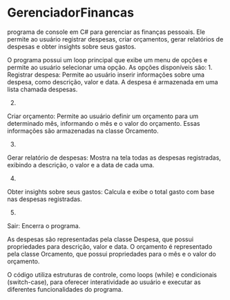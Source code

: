 # GerenciadorFinancas
programa de console em C# para gerenciar as finanças pessoais. Ele permite ao usuário registrar despesas, criar orçamentos, gerar relatórios de despesas e obter insights sobre seus gastos.

O programa possui um loop principal que exibe um menu de opções e permite ao usuário selecionar uma opção. As opções disponíveis são:
1.
Registrar despesa: Permite ao usuário inserir informações sobre uma despesa, como descrição, valor e data. A despesa é armazenada em uma lista chamada despesas.

2.
Criar orçamento: Permite ao usuário definir um orçamento para um determinado mês, informando o mês e o valor do orçamento. Essas informações são armazenadas na classe Orcamento.

3.
Gerar relatório de despesas: Mostra na tela todas as despesas registradas, exibindo a descrição, o valor e a data de cada uma.

4.
Obter insights sobre seus gastos: Calcula e exibe o total gasto com base nas despesas registradas.

5.
Sair: Encerra o programa.

As despesas são representadas pela classe Despesa, que possui propriedades para descrição, valor e data. O orçamento é representado pela classe Orcamento, que possui propriedades para o mês e o valor do orçamento.

O código utiliza estruturas de controle, como loops (while) e condicionais (switch-case), para oferecer interatividade ao usuário e executar as diferentes funcionalidades do programa.


